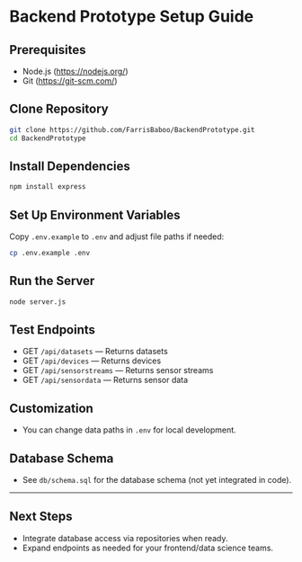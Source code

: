 # Backend Prototype Setup Guide

## Prerequisites

- Node.js (https://nodejs.org/)
- Git (https://git-scm.com/)

## Clone Repository

```sh
git clone https://github.com/FarrisBaboo/BackendPrototype.git
cd BackendPrototype
```

## Install Dependencies

```sh
npm install express
```

## Set Up Environment Variables

Copy `.env.example` to `.env` and adjust file paths if needed:

```sh
cp .env.example .env
```

## Run the Server

```sh
node server.js
```

## Test Endpoints

- GET `/api/datasets` — Returns datasets
- GET `/api/devices` — Returns devices
- GET `/api/sensorstreams` — Returns sensor streams
- GET `/api/sensordata` — Returns sensor data

## Customization

- You can change data paths in `.env` for local development.

## Database Schema

- See `db/schema.sql` for the database schema (not yet integrated in code).

---

## Next Steps

- Integrate database access via repositories when ready.
- Expand endpoints as needed for your frontend/data science teams.